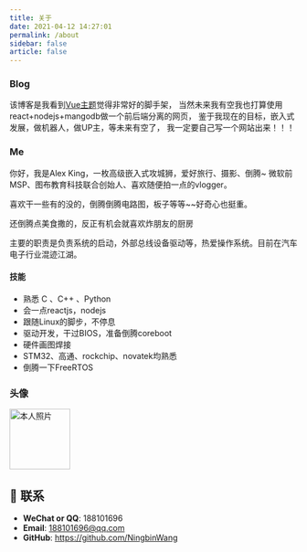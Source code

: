 ```yaml
---
title: 关于
date: 2021-04-12 14:27:01
permalink: /about
sidebar: false
article: false
---
```


### Blog
该博客是我看到[Vue主题](https://doc.xugaoyi.com/)觉得非常好的脚手架，
当然未来我有空我也打算使用react+nodejs+mangodb做一个前后端分离的网页，
鉴于我现在的目标，嵌入式发展，做机器人，做UP主，等未来有空了，
我一定要自己写一个网站出来！！！

### Me
你好，我是Alex King，一枚高级嵌入式攻城狮，爱好旅行、摄影、倒腾~
微软前MSP、图布教育科技联合创始人、喜欢随便拍一点的vlogger。

喜欢干一些有的没的，倒腾倒腾电路图，板子等等~~好奇心也挺重。

还倒腾点美食撒的，反正有机会就喜欢炸朋友的厨房

主要的职责是负责系统的启动，外部总线设备驱动等，热爱操作系统。目前在汽车电子行业混迹江湖。


#### 技能
* 熟悉 C 、C++ 、Python
* 会一点reactjs，nodejs
* 跟随Linux的脚步，不停息
* 驱动开发，干过BIOS，准备倒腾coreboot
* 硬件画图焊接
* STM32、高通、rockchip、novatek均熟悉
* 倒腾一下FreeRTOS

### 头像

<img src='https://img-blog.csdnimg.cn/20210413012919663.jpg?x-oss-process=image/watermark,type_ZmFuZ3poZW5naGVpdGk,shadow_10,text_aHR0cHM6Ly9ibG9nLmNzZG4ubmV0L3UwMTM5ODMxOTQ=,size_16,color_FFFFFF,t_70#pic_center' alt='本人照片' style="width:106px;">


## :email: 联系

- **WeChat or QQ**: <a :href="qqUrl" class='qq'>188101696</a>
- **Email**:  <a href="mailto:188101696@qq.com">188101696@qq.com</a>
- **GitHub**: <https://github.com/NingbinWang>


<script>
  export default {
    data(){
      return {
        qqUrl: 'tencent://message/?uin=188101696&Site=&Menu=yes'
      }
    },
    mounted(){
      const flag =  navigator.userAgent.match(/(phone|pad|pod|iPhone|iPod|ios|iPad|Android|Mobile|BlackBerry|IEMobile|MQQBrowser|JUC|Fennec|wOSBrowser|BrowserNG|WebOS|Symbian|Windows Phone)/i);
      if(flag){
        this.qqUrl = 'mqqwpa://im/chat?chat_type=wpa&uin=188101696&version=1&src_type=web&web_src=oicqzone.com'
      }
    }
  }
</script>
